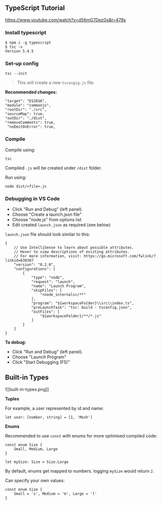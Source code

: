 ## TypeScript Tutorial

https://www.youtube.com/watch?v=d56mG7DezGs&t=478s

### Install typescript
```
$ npm i -g typescript
$ tsc -v
Version 5.4.5
```

### Set-up config

```
tsc --init
```

> This will create a new `tscongig.js` file.

**Recommended changes:**

```
"target": "ES2016",
"module": "commonjs",
"rootDir": "./src",
"sourceMap": true,
"outDir": "./dist",
"removeComments": true,
 "noEmitOnError": true,
```

### Compile

Compile using:

```
tsc
```

Compiled `.js` will be created under `/dist` folder.

Run using:

```
node dist/<file>.js
```

### Debugging in VS Code

- Click "Run and Debug" (left panel).
- Choose "Create a launch.json file"
- Choose "node.js" from options list
- Edit created `launch.json` as required (see below)

`launch.json` file should look similar to this:

```
{
    // Use IntelliSense to learn about possible attributes.
    // Hover to view descriptions of existing attributes.
    // For more information, visit: https://go.microsoft.com/fwlink/?linkid=830387
    "version": "0.2.0",
    "configurations": [
        {
            "type": "node",
            "request": "launch",
            "name": "Launch Program",
            "skipFiles": [
                "<node_internals>/**"
            ],
            "program": "${workspaceFolder}\\src\\index.ts",
            "preLaunchTask": "tsc: build - tsconfig.json",
            "outFiles": [
                "${workspaceFolder}/**/*.js"
            ]
        }
    ]
}
```

**To debug:**
- Click "Run and Debug" (left panel).
- Choose "Launch Program"
- Click "Start Debugging (F5)"

## Built-in Types

![[built-in-types.png]]

**Tuples**

For example, a user represented by id and name:

```
let user: [number, string] = [1, 'Mosh']
```

**Enums**

Recommended to use `const` with enums for more optimised compiled code:

```
const enum Size {
    Small, Medium, Large
}

let mySize: Size = Size.Large
```

By default, enums get mapped to numbers. logging `mySize` would return `2`.

Can specify your own values:

```
const enum Size {
    Small = 's', Medium = 'm', Large = 'l'
}
```
